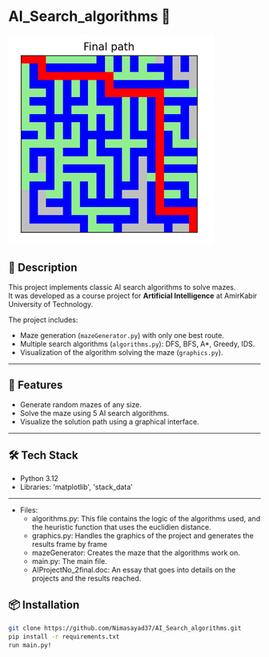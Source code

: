 # AI_Search_algorithms 🧩

![Maze Screenshot](https://github.com/nimasayad37/AI_Search_algorithms/blob/main/mazepic.png?raw=true) 

## 📝 Description
This project implements classic AI search algorithms to solve mazes.  
It was developed as a course project for **Artificial Intelligence** at AmirKabir University of Technology.  

The project includes:  
- Maze generation (`mazeGenerator.py`) with only one best route.  
- Multiple search algorithms (`algorithms.py`): DFS, BFS, A*, Greedy, IDS.  
- Visualization of the algorithm solving the maze (`graphics.py`).  

---

## 🚀 Features
- Generate random mazes of any size.  
- Solve the maze using 5 AI search algorithms.  
- Visualize the solution path using a graphical interface.  

---

## 🛠️ Tech Stack
- Python 3.12   
- Libraries: 'matplotlib', 'stack_data'

---
- Files: 
  - algorithms.py: This file contains the logic of the algorithms used, and the heuristic function that uses the euclidien distance.
  - graphics.py: Handles the graphics of the project and generates the results frame by frame
  - mazeGenerator: Creates the maze that the algorithms work on.
  - main.py: The main file.
  - AIProjectNo_2final.doc: An essay that goes into details on the projects and the results reached.

## 📦 Installation
```bash
git clone https://github.com/Nimasayad37/AI_Search_algorithms.git
pip install -r requirements.txt
run main.py!
